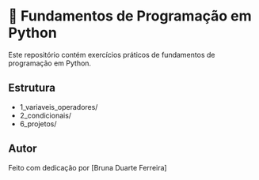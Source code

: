 # 🐍 Fundamentos de Programação em Python

Este repositório contém exercícios práticos de fundamentos de programação em Python.

## Estrutura
- 1_variaveis_operadores/
- 2_condicionais/
- 6_projetos/

## Autor
Feito com dedicação por [Bruna Duarte Ferreira]
